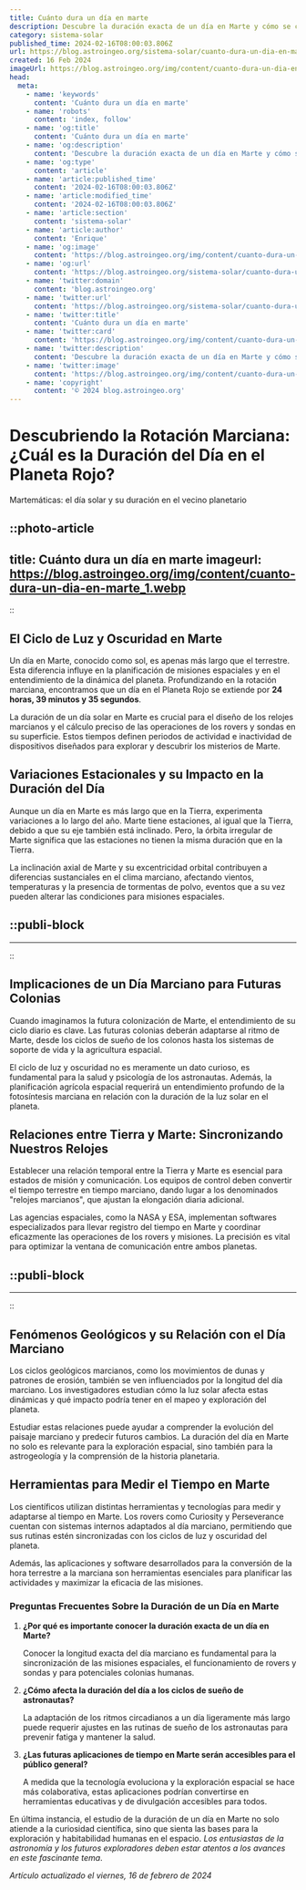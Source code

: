 ```yaml
---
title: Cuánto dura un día en marte
description: Descubre la duración exacta de un día en Marte y cómo se compara con los días terrestres. Información científica precisa para curiosos del espacio.
category: sistema-solar
published_time: 2024-02-16T08:00:03.806Z
url: https://blog.astroingeo.org/sistema-solar/cuanto-dura-un-dia-en-marte
created: 16 Feb 2024
imageUrl: https://blog.astroingeo.org/img/content/cuanto-dura-un-dia-en-marte_1.webp
head:
  meta:
    - name: 'keywords'
      content: 'Cuánto dura un día en marte'
    - name: 'robots'
      content: 'index, follow'
    - name: 'og:title'
      content: 'Cuánto dura un día en marte'
    - name: 'og:description'
      content: 'Descubre la duración exacta de un día en Marte y cómo se compara con los días terrestres. Información científica precisa para curiosos del espacio.'
    - name: 'og:type'
      content: 'article'
    - name: 'article:published_time'
      content: '2024-02-16T08:00:03.806Z'
    - name: 'article:modified_time'
      content: '2024-02-16T08:00:03.806Z'
    - name: 'article:section'
      content: 'sistema-solar'
    - name: 'article:author'
      content: 'Enrique'
    - name: 'og:image'
      content: 'https://blog.astroingeo.org/img/content/cuanto-dura-un-dia-en-marte_1.webp'
    - name: 'og:url'
      content: 'https://blog.astroingeo.org/sistema-solar/cuanto-dura-un-dia-en-marte'
    - name: 'twitter:domain'
      content: 'blog.astroingeo.org'
    - name: 'twitter:url'
      content: 'https://blog.astroingeo.org/sistema-solar/cuanto-dura-un-dia-en-marte'
    - name: 'twitter:title'
      content: 'Cuánto dura un día en marte'
    - name: 'twitter:card'
      content: 'https://blog.astroingeo.org/img/content/cuanto-dura-un-dia-en-marte_1.webp'
    - name: 'twitter:description'
      content: 'Descubre la duración exacta de un día en Marte y cómo se compara con los días terrestres. Información científica precisa para curiosos del espacio.'
    - name: 'twitter:image'
      content: 'https://blog.astroingeo.org/img/content/cuanto-dura-un-dia-en-marte_1.webp'
    - name: 'copyright'
      content: '© 2024 blog.astroingeo.org'
---
```

# Descubriendo la Rotación Marciana: ¿Cuál es la Duración del Día en el Planeta Rojo?

Martemáticas: el día solar y su duración en el vecino planetario


::photo-article
---
title: Cuánto dura un día en marte
imageurl: https://blog.astroingeo.org/img/content/cuanto-dura-un-dia-en-marte_1.webp
---
::


## El Ciclo de Luz y Oscuridad en Marte

Un día en Marte, conocido como sol, es apenas más largo que el terrestre. Esta diferencia influye en la planificación de misiones espaciales y en el entendimiento de la dinámica del planeta. Profundizando en la rotación marciana, encontramos que un día en el Planeta Rojo se extiende por **24 horas, 39 minutos y 35 segundos**.

La duración de un día solar en Marte es crucial para el diseño de los relojes marcianos y el cálculo preciso de las operaciones de los rovers y sondas en su superficie. Estos tiempos definen periodos de actividad e inactividad de dispositivos diseñados para explorar y descubrir los misterios de Marte.

## Variaciones Estacionales y su Impacto en la Duración del Día

Aunque un día en Marte es más largo que en la Tierra, experimenta variaciones a lo largo del año. Marte tiene estaciones, al igual que la Tierra, debido a que su eje también está inclinado. Pero, la órbita irregular de Marte significa que las estaciones no tienen la misma duración que en la Tierra.

La inclinación axial de Marte y su excentricidad orbital contribuyen a diferencias sustanciales en el clima marciano, afectando vientos, temperaturas y la presencia de tormentas de polvo, eventos que a su vez pueden alterar las condiciones para misiones espaciales.


  ::publi-block
  ---
  ---
  ::
  
  
## Implicaciones de un Día Marciano para Futuras Colonias

Cuando imaginamos la futura colonización de Marte, el entendimiento de su ciclo diario es clave. Las futuras colonias deberán adaptarse al ritmo de Marte, desde los ciclos de sueño de los colonos hasta los sistemas de soporte de vida y la agricultura espacial.

El ciclo de luz y oscuridad no es meramente un dato curioso, es fundamental para la salud y psicología de los astronautas. Además, la planificación agrícola espacial requerirá un entendimiento profundo de la fotosíntesis marciana en relación con la duración de la luz solar en el planeta.

## Relaciones entre Tierra y Marte: Sincronizando Nuestros Relojes

Establecer una relación temporal entre la Tierra y Marte es esencial para estados de misión y comunicación. Los equipos de control deben convertir el tiempo terrestre en tiempo marciano, dando lugar a los denominados "relojes marcianos", que ajustan la elongación diaria adicional.

Las agencias espaciales, como la NASA y ESA, implementan softwares especializados para llevar registro del tiempo en Marte y coordinar eficazmente las operaciones de los rovers y misiones. La precisión es vital para optimizar la ventana de comunicación entre ambos planetas.


  ::publi-block
  ---
  ---
  ::
  
  
## Fenómenos Geológicos y su Relación con el Día Marciano

Los ciclos geológicos marcianos, como los movimientos de dunas y patrones de erosión, también se ven influenciados por la longitud del día marciano. Los investigadores estudian cómo la luz solar afecta estas dinámicas y qué impacto podría tener en el mapeo y exploración del planeta.

Estudiar estas relaciones puede ayudar a comprender la evolución del paisaje marciano y predecir futuros cambios. La duración del día en Marte no solo es relevante para la exploración espacial, sino también para la astrogeología y la comprensión de la historia planetaria.

## Herramientas para Medir el Tiempo en Marte

Los científicos utilizan distintas herramientas y tecnologías para medir y adaptarse al tiempo en Marte. Los rovers como Curiosity y Perseverance cuentan con sistemas internos adaptados al día marciano, permitiendo que sus rutinas estén sincronizadas con los ciclos de luz y oscuridad del planeta.

Además, las aplicaciones y software desarrollados para la conversión de la hora terrestre a la marciana son herramientas esenciales para planificar las actividades y maximizar la eficacia de las misiones.

### Preguntas Frecuentes Sobre la Duración de un Día en Marte

1. **¿Por qué es importante conocer la duración exacta de un día en Marte?**

   Conocer la longitud exacta del día marciano es fundamental para la sincronización de las misiones espaciales, el funcionamiento de rovers y sondas y para potenciales colonias humanas.

2. **¿Cómo afecta la duración del día a los ciclos de sueño de astronautas?**

   La adaptación de los ritmos circadianos a un día ligeramente más largo puede requerir ajustes en las rutinas de sueño de los astronautas para prevenir fatiga y mantener la salud.

3. **¿Las futuras aplicaciones de tiempo en Marte serán accesibles para el público general?**

   A medida que la tecnología evoluciona y la exploración espacial se hace más colaborativa, estas aplicaciones podrían convertirse en herramientas educativas y de divulgación accesibles para todos.

En última instancia, el estudio de la duración de un día en Marte no solo atiende a la curiosidad científica, sino que sienta las bases para la exploración y habitabilidad humanas en el espacio. *Los entusiastas de la astronomía y los futuros exploradores deben estar atentos a los avances en este fascinante tema*.

_Artículo actualizado el viernes, 16 de febrero de 2024_